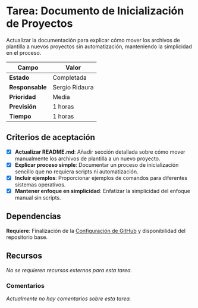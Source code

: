 # Tarea: Documento de Inicialización de Proyectos

Actualizar la documentación para explicar cómo mover los archivos de plantilla a nuevos proyectos sin automatización, manteniendo la simplicidad en el proceso.

| Campo           | Valor          |
| --------------- | -------------- |
| **Estado**      | Completada     |
| **Responsable** | Sergio Ridaura |
| **Prioridad**   | Media          |
| **Previsión**   | 1 horas        |
| **Tiempo**      | 1 horas        |

## Criterios de aceptación

- [x] **Actualizar README.md**: Añadir sección detallada sobre cómo mover manualmente los archivos de plantilla a un nuevo proyecto.
- [x] **Explicar proceso simple**: Documentar un proceso de inicialización sencillo que no requiera scripts ni automatización.
- [x] **Incluir ejemplos**: Proporcionar ejemplos de comandos para diferentes sistemas operativos.
- [x] **Mantener enfoque en simplicidad**: Enfatizar la simplicidad del enfoque manual sin scripts.

## Dependencias

**Requiere**: Finalización de la [Configuración de GitHub](github-configuration.md) y disponibilidad del repositorio base.

## Recursos

_No se requieren recursos externos para esta tarea._

### Comentarios

_Actualmente no hay comentarios sobre esta tarea._
